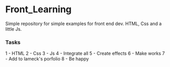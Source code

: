 # Front_Learning
Simple repository for simple examples for front end dev. HTML, Css and a little Js.


### Tasks
1 - HTML
2 - Css
3 - Js
4 - Integrate all
5 - Create effects
6 - Make works
7 - Add to lameck's porfolio
8 - Be happy